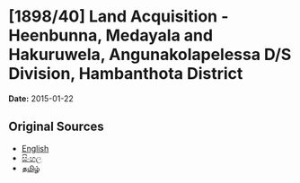 # [1898/40] Land Acquisition - Heenbunna, Medayala and Hakuruwela, Angunakolapelessa D/S Division, Hambanthota District

**Date:** 2015-01-22

## Original Sources

- [English](https://documents.gov.lk/view/extra-gazettes/2015/1/1898-40_E.pdf)
- [සිංහල](https://documents.gov.lk/view/extra-gazettes/2015/1/1898-40_S.pdf)
- [தமிழ்](https://documents.gov.lk/view/extra-gazettes/2015/1/1898-40_T.pdf)
